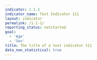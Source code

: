 ```yaml
---
indicator: 1.1.1
indicator_name: Test Indicator 111
layout: indicator
permalink: /1-1-1/
reporting_status: notstarted
goal: 
  - 'Age'
  - 'Sex'
title: The title of a test indicator 111
data_non_statistical: true
---
```

